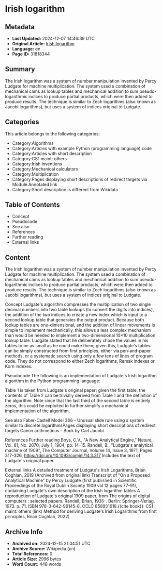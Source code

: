 # Irish logarithm

## Metadata
- **Last Updated:** 2024-12-07 14:46:39 UTC
- **Original Article:** [Irish logarithm](https://en.wikipedia.org/wiki/Irish_logarithm)
- **Language:** en
- **Page ID:** 31818344

## Summary
The Irish logarithm was a system of number manipulation invented by Percy Ludgate for machine multiplication. The system used a combination of mechanical cams as lookup tables and mechanical addition to sum pseudo-logarithmic indices to produce partial products, which were then added to produce results.
The technique is similar to Zech logarithms (also known as Jacobi logarithms), but uses a system of indices original to Ludgate.

## Categories
This article belongs to the following categories:

- Category:Algorithms
- Category:Articles with example Python (programming language) code
- Category:Articles with short description
- Category:CS1 maint: others
- Category:Irish inventions
- Category:Mechanical calculators
- Category:Multiplication
- Category:Pages displaying short descriptions of redirect targets via Module:Annotated link
- Category:Short description is different from Wikidata

## Table of Contents

- Concept
- Pseudocode
- See also
- References
- Further reading
- External links

## Content

The Irish logarithm was a system of number manipulation invented by Percy Ludgate for machine multiplication. The system used a combination of mechanical cams as lookup tables and mechanical addition to sum pseudo-logarithmic indices to produce partial products, which were then added to produce results.
The technique is similar to Zech logarithms (also known as Jacobi logarithms), but uses a system of indices original to Ludgate.

Concept
Ludgate's algorithm compresses the multiplication of two single decimal numbers into two table lookups (to convert the digits into indices), the addition of the two indices to create a new index which is input to a second lookup table that generates the output product. Because both lookup tables are one-dimensional, and the addition of linear movements is simple to implement mechanically, this allows a less complex mechanism than would be needed to implement a two-dimensional 10×10 multiplication lookup table.
Ludgate stated that he deliberately chose the values in his tables to be as small as he could make them; given this, Ludgate's tables can be simply constructed from first principles, either via pen-and-paper methods, or a systematic search using only a few tens of lines of program code. They do not correspond to either Zech logarithms, Remak indexes or Korn indexes.

Pseudocode
The following is an implementation of Ludgate's Irish logarithm algorithm in the Python programming language:

Table 1 is taken from Ludgate's original paper; given the first table, the contents of Table 2 can be trivially derived from Table 1 and the definition of the algorithm. Note since that the last third of the second table is entirely zeros, this could be exploited to further simplify a mechanical implementation of the algorithm.

See also
Faber-Castell Model 366 – Unusual slide rule using a system similar to discrete logarithmsPages displaying short descriptions of redirect targets
Canon arithmeticus – Book by Carl Jacobi

References
Further reading
Boys, C.V., "A New Analytical Engine," Nature, Vol. 81, No. 2070, July 1, 1904, pp. 14–15.
Randell, B., "Ludgate's analytical machine of 1909", The Computer Journal, Volume 14, Issue 3, 1971, Pages 317–326, https://doi.org/10.1093/comjnl/14.3.317 Includes the text of Ludgate's original paper.

External links
A detailed treatment of Ludgate's Irish Logarithms, Brian Coghlan, 2019 (Archived from original link)
Transcript of "On a Proposed Analytical Machine" by Percy Ludgate (first published in Scientific Proceedings of the Royal Dublin Society 1909 vol 12 pages 77–91), containing Ludgate's own description of the Irish logarithm tables
A reproduction of Ludgate's original 1909 paper, from The origins of digital computers : selected papers. Randell, Brian, 1936-. Berlin: Springer-Verlag. 1973. p. 71. ISBN 978-3-642-96145-8. OCLC 858931618.{{cite book}}:  CS1 maint: others (link)
Method for deriving Ludgate's Irish Logarithms from first principles, Brian Coghlan, 2022)

## Archive Info
- **Archived on:** 2024-12-15 21:04:51 UTC
- **Archive Source:** Wikipedia (_en_)
- **Total References:** 0
- **Article Size:** 2996 bytes
- **Word Count:** 448 words
